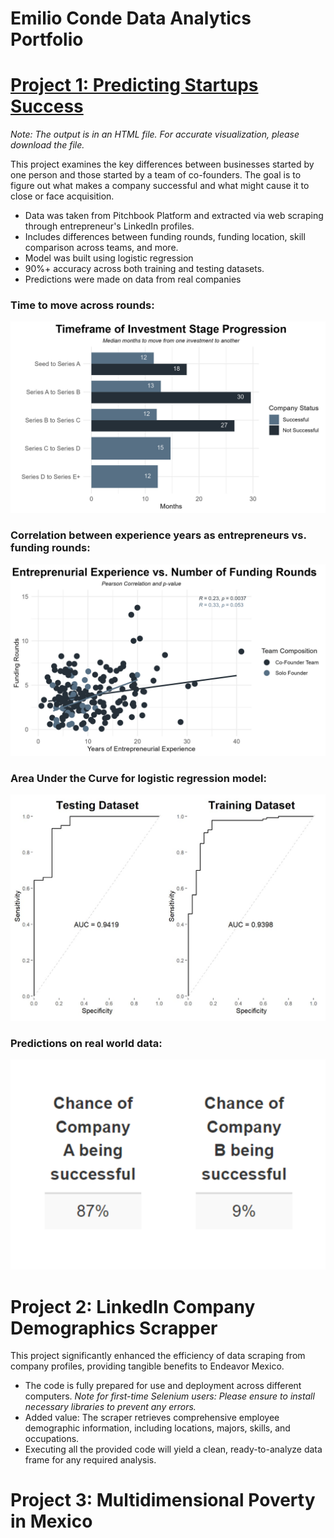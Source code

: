 # Emilio Conde Data Analytics Portfolio

# [Project 1: Predicting Startups Success](Founder-Analysis)
*Note: The output is in an HTML file. For accurate visualization, please download the file.*

This project examines the key differences between businesses started by one person and those started by a team of co-founders. The goal is to figure out what makes a company successful and what might cause it to close or face acquisition. 

* Data was taken from Pitchbook Platform and extracted via web scraping through entrepreneur's LinkedIn profiles.
* Includes differences between funding rounds, funding location, skill comparison across teams, and more.
* Model was built using logistic regression
* 90%+ accuracy across both training and testing datasets.
* Predictions were made on data from real companies

### Time to move across rounds:
![](Founder-Analysis/Images/RoundTimeframe.jpeg)

### Correlation between experience years as entrepreneurs vs. funding rounds:
![](Founder-Analysis/Images/EntrepAgevsFundRounds.jpeg)

### Area Under the Curve for logistic regression model:
![](Founder-Analysis/Images/AUC.jpg)

### Predictions on real world data:
![](Founder-Analysis/Images/predictions.png)


# Project 2: LinkedIn Company Demographics Scrapper

This project significantly enhanced the efficiency of data scraping from company profiles, providing tangible benefits to Endeavor Mexico.

* The code is fully prepared for use and deployment across different computers. *Note for first-time Selenium users: Please ensure to install necessary libraries to prevent any errors.*
* Added value: The scraper retrieves comprehensive employee demographic information, including locations, majors, skills, and occupations.
* Executing all the provided code will yield a clean, ready-to-analyze data frame for any required analysis.

# Project 3: Multidimensional Poverty in Mexico
